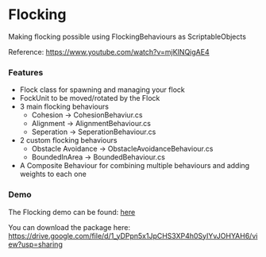 # Flocking 

Making flocking possible using FlockingBehaviours as ScriptableObjects

Reference: https://www.youtube.com/watch?v=mjKINQigAE4

### Features

  - Flock class for spawning and managing your flock
  - FockUnit to be moved/rotated by the Flock 
  - 3 main flocking behaviours
    - Cohesion -> CohesionBehaviur.cs
    - Alignment -> AlignmentBehaviour.cs
    - Seperation -> SeperationBehaviour.cs
  - 2 custom flocking behaviours
    - Obstacle Avoidance -> ObstacleAvoidanceBehaviour.cs
    - BoundedInArea -> BoundedBehaviour.cs
  - A Composite Behaviour for combining multiple behaviours and adding weights to each one
  
### Demo

The Flocking demo can be found: [here](https://github.com/Bvanderwolf/BWolfPackages/tree/master/Assets/BWolf/Examples/Flocking)

You can download the package here:
https://drive.google.com/file/d/1_yDPpn5x1JpCHS3XP4h0SyIYvJOHYAH6/view?usp=sharing
